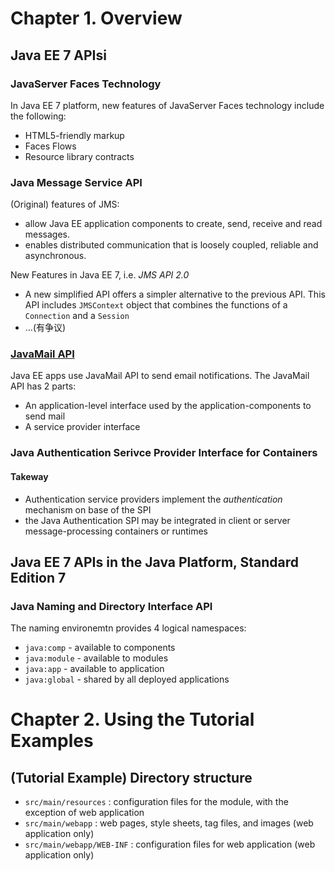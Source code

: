 # Chapter 1. Overview
## Java EE 7 APIsi
### JavaServer Faces Technology
In Java EE 7 platform, new features of JavaServer Faces technology include the following:

* HTML5-friendly markup
* Faces Flows
* Resource library contracts

### Java Message Service API
(Original) features of JMS:
 * allow Java EE  application components to create, send, receive and read messages.
 * enables distributed communication that is loosely coupled, reliable and asynchronous.

New Features in Java EE 7, i.e. *JMS API 2.0*
 * A new simplified API offers a simpler alternative to the previous API. This API includes `JMSContext` object that combines the functions of a `Connection` and a `Session`
 * ...(有争议)  


### [JavaMail API](https://docs.oracle.com/javaee/7/tutorial/overview007.htm#BNACJ)
Java EE apps use JavaMail API to send email notifications. The JavaMail API has 2 parts:
* An application-level interface used by the application-components to send mail
* A service provider interface

### Java Authentication Serivce Provider Interface for Containers
#### Takeway
* Authentication service providers implement the *authentication* mechanism on base of the SPI
* the Java Authentication SPI may be integrated in client or server message-processing containers or runtimes

## Java EE 7 APIs in the Java Platform, Standard Edition 7
### Java Naming and Directory Interface API
The naming environemtn provides 4 logical namespaces:
 * `java:comp` - available to components
 * `java:module` - available to modules
 * `java:app` - available to application
 * `java:global` - shared by all deployed applications

# Chapter 2. Using the Tutorial Examples
## (Tutorial Example) Directory structure
* `src/main/resources` : configuration files for the module, with the exception of web application
* `src/main/webapp` : web pages, style sheets, tag files, and images (web application only)
* `src/main/webapp/WEB-INF` : configuration files for web application (web application only)
